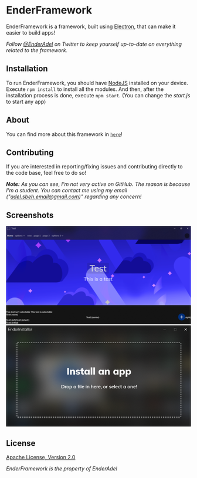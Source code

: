 # EnderFramework
EnderFramework is a framework, built using [Electron](https://electronjs.org), that can make it easier to build apps!

*Follow [@EnderAdel](https://twitter.com/EnderAdel) on Twitter to keep yourself up-to-date on everything related to the framework.*

## Installation
To run EnderFramework, you should have [NodeJS](https://nodejs.org/) installed on your device. Execute `npm install` to install all the modules. And then, after the installation process is done, execute `npm start`. (You can change the *start.js* to start any app)

## About
You can find more about this framework in [`here`](https://enderadel.net/EnderFramework)!

## Contributing
If you are interested in reporting/fixing issues and contributing directly to the code base, feel free to do so!

***Note:*** *As you can see, I'm not very active on GitHub. The reason is because I'm a student. You can contact me using my email ("[adel.sbeh.email@gmail.com](mailto:adel.sbeh.email@gmail.com))" regarding any concern!*

## Screenshots

![Screenshot](https://github.com/EnderAdel/EnderFramework/blob/master/repository/screenshots/1.png?raw=true "A test app")
![Screenshot](https://github.com/EnderAdel/EnderFramework/blob/master/repository/screenshots/2.png?raw=true "EnderInstaller")

## License
[Apache License, Version 2.0](https://github.com/EnderAdel/EnderFramework/blob/master/LICENSE)

*EnderFramework is the property of EnderAdel*